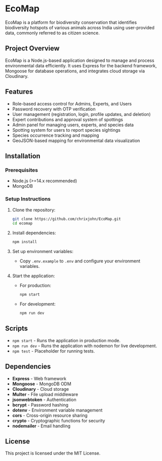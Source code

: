 # EcoMap 
EcoMap is a platform for biodiversity conservation that identifies biodiversity hotspots of various animals across India using user-provided data, commonly referred to as citizen science.

## Project Overview

EcoMap is a Node.js-based application designed to manage and process environmental data efficiently. It uses Express for the backend framework, Mongoose for database operations, and integrates cloud storage via Cloudinary.

## Features

- Role-based access control for Admins, Experts, and Users
- Password recovery with OTP verification
- User management (registration, login, profile updates, and deletion)
- Expert contributions and approval system of spottings
- Admin panel for managing users, experts, and species data
- Spotting system for users to report species sightings
- Species occurrence tracking and mapping
- GeoJSON-based mapping for environmental data visualization


## Installation

### Prerequisites

- Node.js (>=14.x recommended)
- MongoDB

### Setup Instructions

1. Clone the repository:

   ```sh
   git clone https://github.com/chrixjohn/EcoMap.git
   cd ecomap
   ```

2. Install dependencies:

   ```sh
   npm install
   ```

3. Set up environment variables:

   - Copy `.env.example` to `.env` and configure your environment variables.

4. Start the application:

   - For production:
     ```sh
     npm start
     ```
   - For development:
     ```sh
     npm run dev
     ```

## Scripts

- `npm start` - Runs the application in production mode.
- `npm run dev` - Runs the application with nodemon for live development.
- `npm test` - Placeholder for running tests.

## Dependencies

- **Express** - Web framework
- **Mongoose** - MongoDB ODM
- **Cloudinary** - Cloud storage
- **Multer** - File upload middleware
- **jsonwebtoken** - Authentication
- **bcrypt** - Password hashing
- **dotenv** - Environment variable management
- **cors** - Cross-origin resource sharing
- **crypto** - Cryptographic functions for security
- **nodemailer** - Email handling

## License

This project is licensed under the MIT License.

